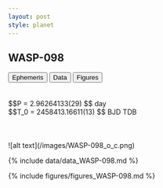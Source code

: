 ```yaml
---
layout: post
style: planet
---
```

<script src="../js/planets.js"></script>

## WASP-098

<!-- Tab links -->
<div class="tab">
<button class="tablinks" onclick="openCity(event, 'Ephemeris')">Ephemeris</button>
<button class="tablinks" onclick="openCity(event, 'Data')">Data</button>
<button class="tablinks" onclick="openCity(event, 'Figures')">Figures</button>
</div>

<!-- Tab content -->
<div id="Ephemeris" class="tabcontent" markdown="1">
<br/><br/>
$$P = 2.96264133(29) $$ day <br/>
$$T_0 = 2458413.16611(13) $$ BJD TDB
<br/><br/>
<br/><br/>
![alt text](/images/WASP-098_o_c.png)
</div>


<div id="Data" class="tabcontent" markdown="1">

{% include data/data_WASP-098.md %}

</div>

<div id="Figures" class="tabcontent" markdown="1">
{% include figures/figures_WASP-098.md %}
</div>


<script src="../js/tabs.js"></script>


